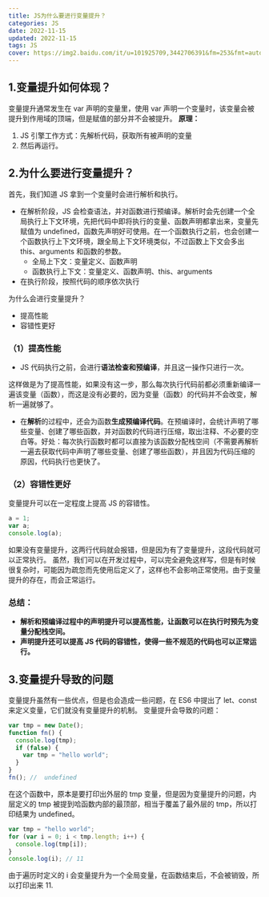 ```yaml
---
title: JS为什么要进行变量提升？
categories: JS
date: 2022-11-15
updated: 2022-11-15
tags: JS
cover: https://img2.baidu.com/it/u=101925709,3442706391&fm=253&fmt=auto&app=138&f=JPEG?w=800&h=500
---
```


## 1.变量提升如何体现？

变量提升通常发生在 var 声明的变量里，使用 var 声明一个变量时，该变量会被提升到作用域的顶端，但是赋值的部分并不会被提升。
**原理：**

1. JS 引擎工作方式：先解析代码，获取所有被声明的变量
2. 然后再运行。

## 2.为什么要进行变量提升？

首先，我们知道 JS 拿到一个变量时会进行解析和执行。

- 在解析阶段，JS 会检查语法，并对函数进行预编译。解析时会先创建一个全局执行上下文环境，先把代码中即将执行的变量、函数声明都拿出来，变量先赋值为 undefined，函数先声明好可使用。在一个函数执行之前，也会创建一个函数执行上下文环境，跟全局上下文环境类似，不过函数上下文会多出 this、arguments 和函数的参数。
  - 全局上下文：变量定义、函数声明
  - 函数执行上下文：变量定义、函数声明、this、arguments
- 在执行阶段，按照代码的顺序依次执行

为什么会进行变量提升？

- 提高性能
- 容错性更好

### （1）提高性能

- JS 代码执行之前，会进行**语法检查和预编译**，并且这一操作只进行一次。

这样做是为了提高性能，如果没有这一步，那么每次执行代码前都必须重新编译一遍该变量（函数），而这是没有必要的，因为变量（函数）的代码并不会改变，解析一遍就够了。

- 在**解析**的过程中，还会为函数**生成预编译代码**。在预编译时，会统计声明了哪些变量、创建了哪些函数，并对函数的代码进行压缩，取出注释、不必要的空白等。好处：每次执行函数时都可以直接为该函数分配栈空间（不需要再解析一遍去获取代码中声明了哪些变量、创建了哪些函数），并且因为代码压缩的原因，代码执行也更快了。

### （2）容错性更好

变量提升可以在一定程度上提高 JS 的容错性。

```javascript
a = 1;
var a;
console.log(a);
```

如果没有变量提升，这两行代码就会报错，但是因为有了变量提升，这段代码就可以正常执行。
虽然，我们可以在开发过程中，可以完全避免这样写，但是有时候很复杂时，可能因为疏忽而先使用后定义了，这样也不会影响正常使用。由于变量提升的存在，而会正常运行。

### 总结：

- **解析和预编译过程中的声明提升可以提高性能，让函数可以在执行时预先为变量分配栈空间。**
- **声明提升还可以提高 JS 代码的容错性，使得一些不规范的代码也可以正常运行。**

## 3.变量提升导致的问题

变量提升虽然有一些优点，但是也会造成一些问题，在 ES6 中提出了 let、const 来定义变量，它们就没有变量提升的机制。
变量提升会导致的问题：

```javascript
var tmp = new Date();
function fn() {
  console.log(tmp);
  if (false) {
    var tmp = "hello world";
  }
}
fn(); //  undefined
```

在这个函数中，原本是要打印出外层的 tmp 变量，但是因为变量提升的问题，内层定义的 tmp 被提到哈函数内部的最顶部，相当于覆盖了最外层的 tmp，所以打印结果为 undefined。

```javascript
var tmp = "hello world";
for (var i = 0; i < tmp.length; i++) {
  console.log(tmp[i]);
}
console.log(i); // 11
```

由于遍历时定义的 i 会变量提升为一个全局变量，在函数结束后，不会被销毁，所以打印出来 11.
